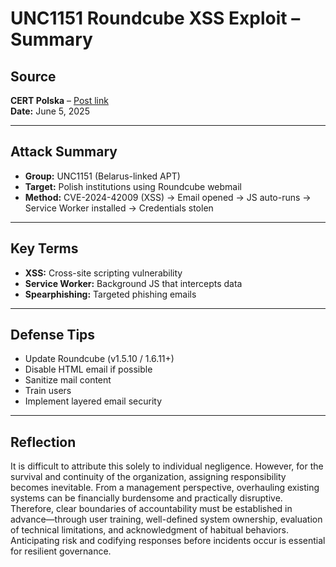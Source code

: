 # UNC1151 Roundcube XSS Exploit – Summary

##  Source  
**CERT Polska** – [Post link](https://cert.pl/en/posts/2025/06/unc1151-campaign-roundcube/)  
**Date:** June 5, 2025  

---

##  Attack Summary  
- **Group:** UNC1151 (Belarus-linked APT)  
- **Target:** Polish institutions using Roundcube webmail  
- **Method:** CVE-2024-42009 (XSS) → Email opened → JS auto-runs → Service Worker installed → Credentials stolen  

---

##  Key Terms  
- **XSS:** Cross-site scripting vulnerability  
- **Service Worker:** Background JS that intercepts data  
- **Spearphishing:** Targeted phishing emails  

---

##  Defense Tips  
- Update Roundcube (v1.5.10 / 1.6.11+)  
- Disable HTML email if possible  
- Sanitize mail content  
- Train users  
- Implement layered email security  

---

##  Reflection  
It is difficult to attribute this solely to individual negligence. However, for the survival and continuity of the organization, assigning responsibility becomes inevitable. From a management perspective, overhauling existing systems can be financially burdensome and practically disruptive. Therefore, clear boundaries of accountability must be established in advance—through user training, well-defined system ownership, evaluation of technical limitations, and acknowledgment of habitual behaviors. Anticipating risk and codifying responses before incidents occur is essential for resilient governance.
